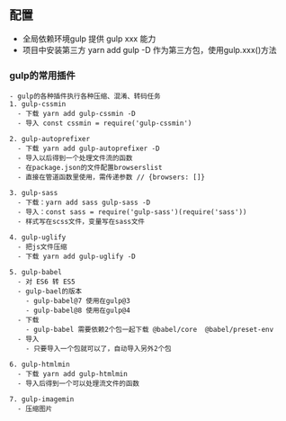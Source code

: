 ## 配置
  - 全局依赖环境gulp
    提供 gulp xxx 能力
  - 项目中安装第三方 yarn add gulp -D
    作为第三方包，使用gulp.xxx()方法
  
  ### gulp的常用插件
    - gulp的各种插件执行各种压缩、混淆、转码任务
    1. gulp-cssmin
      - 下载 yarn add gulp-cssmin -D
      - 导入 const cssmin = require('gulp-cssmin')
    
    2. gulp-autoprefixer
      - 下载 yarn add gulp-autoprefixer -D
      - 导入以后得到一个处理文件流的函数
      - 在package.json的文件配置browserslist
      - 直接在管道函数里使用，需传递参数 // {browsers: []}

    3. gulp-sass
      - 下载：yarn add sass gulp-sass -D
      - 导入：const sass = require('gulp-sass')(require('sass'))
      - 样式写在scss文件，变量写在sass文件
    
    4. gulp-uglify
      - 把js文件压缩
      - 下载 yarn add gulp-uglify -D
    
    5. gulp-babel
      - 对 ES6 转 ES5
      - gulp-bael的版本
        - gulp-babel@7 使用在gulp@3
        - gulp-babel@8 使用在gulp@4
      - 下载
        - gulp-babel 需要依赖2个包一起下载 @babel/core  @babel/preset-env
      - 导入
        - 只要导入一个包就可以了，自动导入另外2个包

    6. gulp-htmlmin
      - 下载 yarn add gulp-htmlmin
      - 导入后得到一个可以处理流文件的函数

    7. gulp-imagemin
      - 压缩图片

        